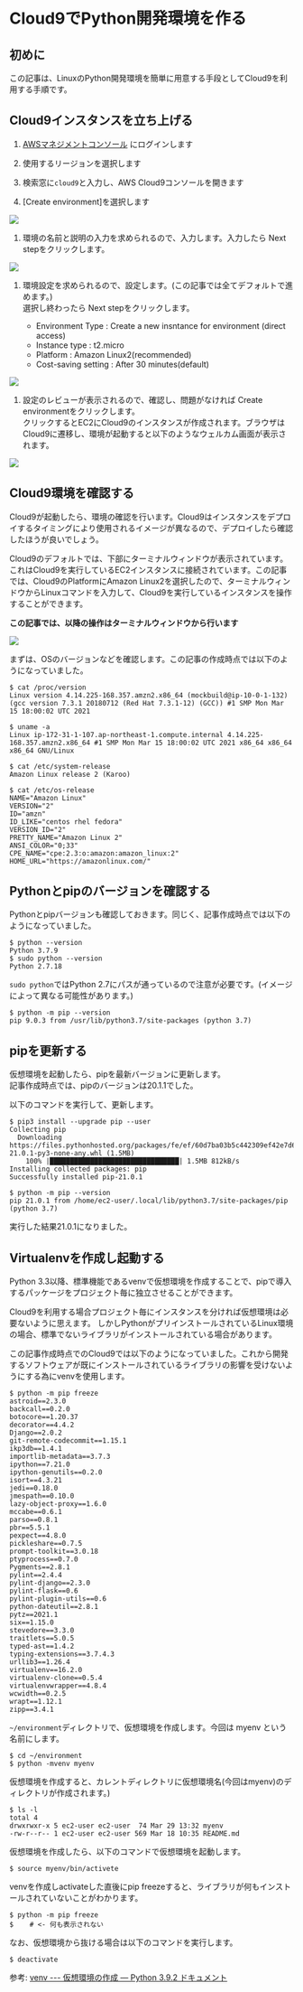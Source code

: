 # Cloud9でPython開発環境を作る

## 初めに

この記事は、LinuxのPython開発環境を簡単に用意する手段としてCloud9を利用する手順です。

## Cloud9インスタンスを立ち上げる

1. [AWSマネジメントコンソール](https://aws.amazon.com/jp/console/) にログインします

1. 使用するリージョンを選択します

1. 検索窓に`cloud9`と入力し、AWS Cloud9コンソールを開きます

1. [Create environment]を選択します

![](./img0001.png)

1. 環境の名前と説明の入力を求められるので、入力します。入力したら Next stepをクリックします。

![](./img0002.png)

1. 環境設定を求められるので、設定します。(この記事では全てデフォルトで進めます。)  
選択し終わったら Next stepをクリックします。

    - Environment Type : Create a new insntance for environment (direct access)
    - Instance type : t2.micro
    - Platform : Amazon Linux2(recommended)
    - Cost-saving setting : After 30 minutes(default)

![](./img0003.png)

1. 設定のレビューが表示されるので、確認し、問題がなければ Create environmentをクリックします。  
クリックするとEC2にCloud9のインスタンスが作成されます。ブラウザはCloud9に遷移し、環境が起動すると以下のようなウェルカム画面が表示されます。

![](./img0004.png)


## Cloud9環境を確認する

Cloud9が起動したら、環境の確認を行います。Cloud9はインスタンスをデプロイするタイミングにより使用されるイメージが異なるので、デプロイしたら確認したほうが良いでしょう。

Cloud9のデフォルトでは、下部にターミナルウィンドウが表示されています。これはCloud9を実行しているEC2インスタンスに接続されています。この記事では、Cloud9のPlatformにAmazon Linux2を選択したので、ターミナルウィンドウからLinuxコマンドを入力して、Cloud9を実行しているインスタンスを操作することができます。

**この記事では、以降の操作はターミナルウィンドウから行います**

![](./img0005.png)

まずは、OSのバージョンなどを確認します。この記事の作成時点では以下のようになっていました。

```
$ cat /proc/version 
Linux version 4.14.225-168.357.amzn2.x86_64 (mockbuild@ip-10-0-1-132) (gcc version 7.3.1 20180712 (Red Hat 7.3.1-12) (GCC)) #1 SMP Mon Mar 15 18:00:02 UTC 2021

$ uname -a
Linux ip-172-31-1-107.ap-northeast-1.compute.internal 4.14.225-168.357.amzn2.x86_64 #1 SMP Mon Mar 15 18:00:02 UTC 2021 x86_64 x86_64 x86_64 GNU/Linux

$ cat /etc/system-release
Amazon Linux release 2 (Karoo)

$ cat /etc/os-release
NAME="Amazon Linux"
VERSION="2"
ID="amzn"
ID_LIKE="centos rhel fedora"
VERSION_ID="2"
PRETTY_NAME="Amazon Linux 2"
ANSI_COLOR="0;33"
CPE_NAME="cpe:2.3:o:amazon:amazon_linux:2"
HOME_URL="https://amazonlinux.com/"
```
## Pythonとpipのバージョンを確認する

Pythonとpipバージョンも確認しておきます。同じく、記事作成時点では以下のようになっていました。

```
$ python --version
Python 3.7.9
$ sudo python --version
Python 2.7.18
```

`sudo python`ではPython 2.7にパスが通っているので注意が必要です。(イメージによって異なる可能性があります。)

```
$ python -m pip --version
pip 9.0.3 from /usr/lib/python3.7/site-packages (python 3.7)
```
## pipを更新する

仮想環境を起動したら、pipを最新バージョンに更新します。  
記事作成時点では、pipのバージョンは20.1.1でした。

以下のコマンドを実行して、更新します。  

```
$ pip3 install --upgrade pip --user
Collecting pip
  Downloading https://files.pythonhosted.org/packages/fe/ef/60d7ba03b5c442309ef42e7d69959f73aacccd0d86008362a681c4698e83/pip-21.0.1-py3-none-any.whl (1.5MB)
    100% |████████████████████████████████| 1.5MB 812kB/s 
Installing collected packages: pip
Successfully installed pip-21.0.1

$ python -m pip --version
pip 21.0.1 from /home/ec2-user/.local/lib/python3.7/site-packages/pip (python 3.7)
```

実行した結果21.0.1になりました。

## Virtualenvを作成し起動する

Python 3.3以降、標準機能であるvenvで仮想環境を作成することで、pipで導入するパッケージをプロジェクト毎に独立させることができます。

Cloud9を利用する場合プロジェクト毎にインスタンスを分ければ仮想環境は必要ないように思えます。
しかしPythonがプリインストールされているLinux環境の場合、標準でないライブラリがインストールされている場合があります。

この記事作成時点でのCloud9では以下のようになっていました。これから開発するソフトウェアが既にインストールされているライブラリの影響を受けないようにする為にvenvを使用します。

```
$ python -m pip freeze
astroid==2.3.0
backcall==0.2.0
botocore==1.20.37
decorator==4.4.2
Django==2.0.2
git-remote-codecommit==1.15.1
ikp3db==1.4.1
importlib-metadata==3.7.3
ipython==7.21.0
ipython-genutils==0.2.0
isort==4.3.21
jedi==0.18.0
jmespath==0.10.0
lazy-object-proxy==1.6.0
mccabe==0.6.1
parso==0.8.1
pbr==5.5.1
pexpect==4.8.0
pickleshare==0.7.5
prompt-toolkit==3.0.18
ptyprocess==0.7.0
Pygments==2.8.1
pylint==2.4.4
pylint-django==2.3.0
pylint-flask==0.6
pylint-plugin-utils==0.6
python-dateutil==2.8.1
pytz==2021.1
six==1.15.0
stevedore==3.3.0
traitlets==5.0.5
typed-ast==1.4.2
typing-extensions==3.7.4.3
urllib3==1.26.4
virtualenv==16.2.0
virtualenv-clone==0.5.4
virtualenvwrapper==4.8.4
wcwidth==0.2.5
wrapt==1.12.1
zipp==3.4.1
```

`~/environment`ディレクトリで、仮想環境を作成します。今回は myenv という名前にします。

```
$ cd ~/environment
$ python -mvenv myenv
```

仮想環境を作成すると、カレントディレクトリに仮想環境名(今回はmyenv)のディレクトリが作成されます。)

```
$ ls -l
total 4
drwxrwxr-x 5 ec2-user ec2-user  74 Mar 29 13:32 myenv
-rw-r--r-- 1 ec2-user ec2-user 569 Mar 18 10:35 README.md
```


仮想環境を作成したら、以下のコマンドで仮想環境を起動します。

```
$ source myenv/bin/activete
```

venvを作成しactivateした直後にpip freezeすると、ライブラリが何もインストールされていないことがわかります。

```
$ python -m pip freeze
$    # <- 何も表示されない
```

なお、仮想環境から抜ける場合は以下のコマンドを実行します。

```
$ deactivate
```

参考: [venv \-\-\- 仮想環境の作成 — Python 3\.9\.2 ドキュメント](https://docs.python.org/ja/3/library/venv.html#module-venv)



